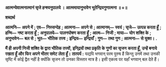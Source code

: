 **आत्मन्येवात्मनात्मानं सृजे हन्श्यनुपालये ।** **आत्ममायानुभावेन भूतेन्द्रियगुणात्मना ॥ ०॥** 

**शब्दार्थ** 

**आत्मनि—** **अपने में** **; एव—** **निस्सन्देह** **; आत्मना—** **अपने से** **; आत्मानम्—** **स्वयं** **; सृजे—** **उत्पन्न करता हूँ** **; हन्मि—** **नष्ट करता हूँ** **;** **अनुपालये—** **पालनपोषण करता हूँ** **; आत्म—** **निजी** **; माया—** **योग शक्ति के** **; अनुभावेन—** **बल से** **; भूत—** **भौतिक तत्त्व** **;** **इन्द्रिय—** **इन्द्रियाँ** **; गुण—** **तथा गुण** **; आत्मना—** **से युक्त।** **.** 

**मैं ही अपनी निजी शक्ति के द्वारा भौतिक तत्त्वों, इनि्द्रयों तथा प्रकृति के गुणों का सृजन** **करता हूँ, उन्हें बनाये रखता हूँ और फिर अपने भीतर समेट लेता हूँ।** **तात्पर्य :** यद्यपि भगवान् परम पुरुष हैं किन्तु उनमें तथा उनकी सृष्टि में कोई द्वैत नहीं है क्योंकि सृजन तो उनका विस्तार मात्र है। इसी एकत्व पर यहाँ भगवान् बल देते हैं।  